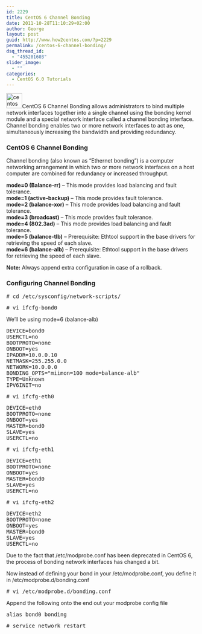 ```yaml
---
id: 2229
title: CentOS 6 Channel Bonding
date: 2011-10-28T11:10:29+02:00
author: George
layout: post
guid: http://www.how2centos.com/?p=2229
permalink: /centos-6-channel-bonding/
dsq_thread_id:
  - "455201603"
slider_image:
  - ""
categories:
  - CentOS 6.0 Tutorials
---
```

<img loading="lazy" src="http://www.how2centos.com/wp-content/uploads/2009/05/centos.gif" alt="centos" title="centos" width="42" height="40" class="alignleft size-full wp-image-225" />CentOS 6 Channel Bonding allows administrators to bind multiple network interfaces together into a single channel using the bonding kernel module and a special network interface called a channel bonding interface. Channel bonding enables two or more network interfaces to act as one, simultaneously increasing the bandwidth and providing redundancy.

### CentOS 6 Channel Bonding

Channel bonding (also known as &#8220;Ethernet bonding&#8221;) is a computer networking arrangement in which two or more network interfaces on a host computer are combined for redundancy or increased throughput.

**mode=0 (Balance-rr)** &#8211; This mode provides load balancing and fault tolerance.  
**mode=1 (active-backup)** &#8211; This mode provides fault tolerance.  
**mode=2 (balance-xor)** &#8211; This mode provides load balancing and fault tolerance.  
**mode=3 (broadcast)** &#8211; This mode provides fault tolerance.  
**mode=4 (802.3ad)** &#8211; This mode provides load balancing and fault tolerance.  
**mode=5 (balance-tlb)** &#8211; Prerequisite: Ethtool support in the base drivers for retrieving the speed of each slave.  
**mode=6 (balance-alb)** &#8211; Prerequisite: Ethtool support in the base drivers for retrieving the speed of each slave.  
<!--more-->

  
**Note:** Always append extra configuration in case of a rollback.

### Configuring Channel Bonding

<pre class="toolbar:2 nums:false nums-toggle:false theme:github font:droid-sans-mono whitespace-before:1 whitespace-after:1 lang:default decode:true"># cd /etc/sysconfig/network-scripts/
</pre>

<pre class="toolbar:2 nums:false nums-toggle:false theme:github font:droid-sans-mono whitespace-before:1 whitespace-after:1 lang:default decode:true"># vi ifcfg-bond0
</pre>

We&#8217;ll be using mode=6 (balance-alb)

<pre class="theme:github font:droid-sans-mono lang:vim decode:true" >DEVICE=bond0
USERCTL=no
BOOTPROTO=none
ONBOOT=yes
IPADDR=10.0.0.10
NETMASK=255.255.0.0
NETWORK=10.0.0.0
BONDING_OPTS="miimon=100 mode=balance-alb"
TYPE=Unknown
IPV6INIT=no
</pre>

<pre class="toolbar:2 nums:false nums-toggle:false theme:github font:droid-sans-mono whitespace-before:1 whitespace-after:1 lang:default decode:true"># vi ifcfg-eth0
</pre>

<pre class="theme:github font:droid-sans-mono lang:vim decode:true" >DEVICE=eth0
BOOTPROTO=none
ONBOOT=yes
MASTER=bond0
SLAVE=yes
USERCTL=no
</pre>

<pre class="toolbar:2 nums:false nums-toggle:false theme:github font:droid-sans-mono whitespace-before:1 whitespace-after:1 lang:default decode:true"># vi ifcfg-eth1
</pre>

<pre class="theme:github font:droid-sans-mono lang:vim decode:true" >DEVICE=eth1
BOOTPROTO=none
ONBOOT=yes
MASTER=bond0
SLAVE=yes
USERCTL=no
</pre>

<pre class="toolbar:2 nums:false nums-toggle:false theme:github font:droid-sans-mono whitespace-before:1 whitespace-after:1 lang:default decode:true"># vi ifcfg-eth2
</pre>

<pre class="theme:github font:droid-sans-mono lang:vim decode:true" >DEVICE=eth2
BOOTPROTO=none
ONBOOT=yes
MASTER=bond0
SLAVE=yes
USERCTL=no
</pre>

Due to the fact that /etc/modprobe.conf has been deprecated in CentOS 6, the process of bonding network interfaces has changed a bit.

Now instead of defining your bond in your /etc/modprobe.conf, you define it in /etc/modprobe.d/bonding.conf

<pre class="toolbar:2 nums:false nums-toggle:false theme:github font:droid-sans-mono whitespace-before:1 whitespace-after:1 lang:default decode:true"># vi /etc/modprobe.d/bonding.conf
</pre>

Append the following onto the end out your modprobe config file

<pre class="theme:github font:droid-sans-mono lang:vim decode:true" >alias bond0 bonding
</pre>

<pre class="toolbar:2 nums:false nums-toggle:false theme:github font:droid-sans-mono whitespace-before:1 whitespace-after:1 lang:default decode:true"># service network restart
</pre>
